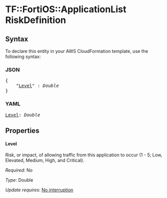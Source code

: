 # TF::FortiOS::ApplicationList RiskDefinition

## Syntax

To declare this entity in your AWS CloudFormation template, use the following syntax:

### JSON

<pre>
{
    "<a href="#level" title="Level">Level</a>" : <i>Double</i>
}
</pre>

### YAML

<pre>
<a href="#level" title="Level">Level</a>: <i>Double</i>
</pre>

## Properties

#### Level

Risk, or impact, of allowing traffic from this application to occur (1 - 5; Low, Elevated, Medium, High, and Critical).

_Required_: No

_Type_: Double

_Update requires_: [No interruption](https://docs.aws.amazon.com/AWSCloudFormation/latest/UserGuide/using-cfn-updating-stacks-update-behaviors.html#update-no-interrupt)

